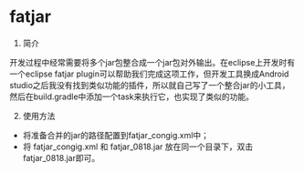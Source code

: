 # fatjar
1. 简介 

开发过程中经常需要将多个jar包整合成一个jar包对外输出。在eclipse上开发时有一个eclipse fatjar plugin可以帮助我们完成这项工作，但开发工具换成Android studio之后我没有找到类似功能的插件，所以就自己写了一个整合jar的小工具，然后在build.gradle中添加一个task来执行它，也实现了类似的功能。

2. 使用方法 

* 将准备合并的jar的路径配置到fatjar_congig.xml中；
* 将 fatjar_congig.xml 和 fatjar_0818.jar 放在同一个目录下，双击fatjar_0818.jar即可。
